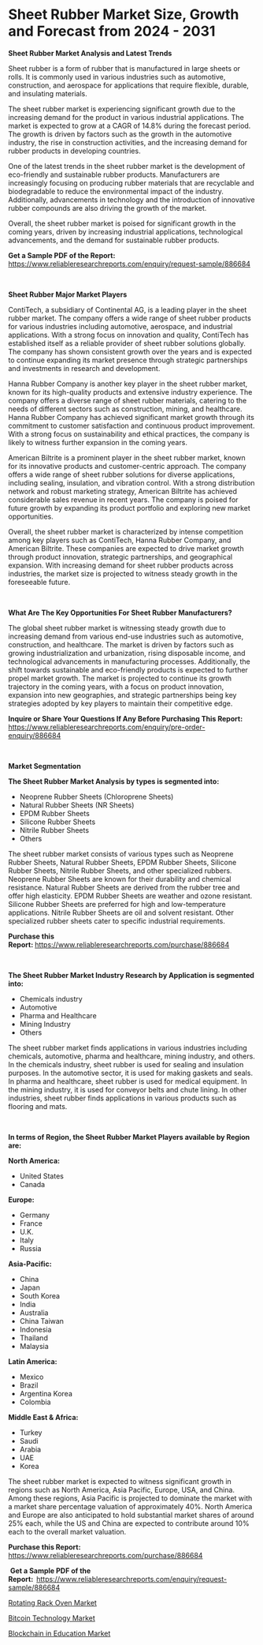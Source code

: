 <p><h1>Sheet Rubber Market Size, Growth and Forecast from 2024 - 2031</h1></p><p><strong>Sheet Rubber Market Analysis and Latest Trends</strong></p>
<p><p>Sheet rubber is a form of rubber that is manufactured in large sheets or rolls. It is commonly used in various industries such as automotive, construction, and aerospace for applications that require flexible, durable, and insulating materials.</p><p>The sheet rubber market is experiencing significant growth due to the increasing demand for the product in various industrial applications. The market is expected to grow at a CAGR of 14.8% during the forecast period. The growth is driven by factors such as the growth in the automotive industry, the rise in construction activities, and the increasing demand for rubber products in developing countries.</p><p>One of the latest trends in the sheet rubber market is the development of eco-friendly and sustainable rubber products. Manufacturers are increasingly focusing on producing rubber materials that are recyclable and biodegradable to reduce the environmental impact of the industry. Additionally, advancements in technology and the introduction of innovative rubber compounds are also driving the growth of the market.</p><p>Overall, the sheet rubber market is poised for significant growth in the coming years, driven by increasing industrial applications, technological advancements, and the demand for sustainable rubber products.</p></p>
<p><strong>Get a Sample PDF of the Report:&nbsp;</strong> <a href="https://www.reliableresearchreports.com/enquiry/request-sample/886684">https://www.reliableresearchreports.com/enquiry/request-sample/886684</a></p>
<p>&nbsp;</p>
<p><strong>Sheet Rubber Major Market Players</strong></p>
<p><p>ContiTech, a subsidiary of Continental AG, is a leading player in the sheet rubber market. The company offers a wide range of sheet rubber products for various industries including automotive, aerospace, and industrial applications. With a strong focus on innovation and quality, ContiTech has established itself as a reliable provider of sheet rubber solutions globally. The company has shown consistent growth over the years and is expected to continue expanding its market presence through strategic partnerships and investments in research and development.</p><p>Hanna Rubber Company is another key player in the sheet rubber market, known for its high-quality products and extensive industry experience. The company offers a diverse range of sheet rubber materials, catering to the needs of different sectors such as construction, mining, and healthcare. Hanna Rubber Company has achieved significant market growth through its commitment to customer satisfaction and continuous product improvement. With a strong focus on sustainability and ethical practices, the company is likely to witness further expansion in the coming years.</p><p>American Biltrite is a prominent player in the sheet rubber market, known for its innovative products and customer-centric approach. The company offers a wide range of sheet rubber solutions for diverse applications, including sealing, insulation, and vibration control. With a strong distribution network and robust marketing strategy, American Biltrite has achieved considerable sales revenue in recent years. The company is poised for future growth by expanding its product portfolio and exploring new market opportunities.</p><p>Overall, the sheet rubber market is characterized by intense competition among key players such as ContiTech, Hanna Rubber Company, and American Biltrite. These companies are expected to drive market growth through product innovation, strategic partnerships, and geographical expansion. With increasing demand for sheet rubber products across industries, the market size is projected to witness steady growth in the foreseeable future.</p></p>
<p>&nbsp;</p>
<p><strong>What Are The Key Opportunities For Sheet Rubber Manufacturers?</strong></p>
<p><p>The global sheet rubber market is witnessing steady growth due to increasing demand from various end-use industries such as automotive, construction, and healthcare. The market is driven by factors such as growing industrialization and urbanization, rising disposable income, and technological advancements in manufacturing processes. Additionally, the shift towards sustainable and eco-friendly products is expected to further propel market growth. The market is projected to continue its growth trajectory in the coming years, with a focus on product innovation, expansion into new geographies, and strategic partnerships being key strategies adopted by key players to maintain their competitive edge.</p></p>
<p><strong>Inquire or Share Your Questions If Any Before Purchasing This Report:</strong> <a href="https://www.reliableresearchreports.com/enquiry/pre-order-enquiry/886684">https://www.reliableresearchreports.com/enquiry/pre-order-enquiry/886684</a></p>
<p>&nbsp;</p>
<p><strong>Market Segmentation</strong></p>
<p><strong>The Sheet Rubber Market Analysis by types is segmented into:</strong></p>
<p><ul><li>Neoprene Rubber Sheets (Chloroprene Sheets)</li><li>Natural Rubber Sheets (NR Sheets)</li><li>EPDM Rubber Sheets</li><li>Silicone Rubber Sheets</li><li>Nitrile Rubber Sheets</li><li>Others</li></ul></p>
<p><p>The sheet rubber market consists of various types such as Neoprene Rubber Sheets, Natural Rubber Sheets, EPDM Rubber Sheets, Silicone Rubber Sheets, Nitrile Rubber Sheets, and other specialized rubbers. Neoprene Rubber Sheets are known for their durability and chemical resistance. Natural Rubber Sheets are derived from the rubber tree and offer high elasticity. EPDM Rubber Sheets are weather and ozone resistant. Silicone Rubber Sheets are preferred for high and low-temperature applications. Nitrile Rubber Sheets are oil and solvent resistant. Other specialized rubber sheets cater to specific industrial requirements.</p></p>
<p><strong>Purchase this Report:&nbsp;</strong><a href="https://www.reliableresearchreports.com/purchase/886684">https://www.reliableresearchreports.com/purchase/886684</a></p>
<p>&nbsp;</p>
<p><strong>The Sheet Rubber Market Industry Research by Application is segmented into:</strong></p>
<p><ul><li>Chemicals industry</li><li>Automotive</li><li>Pharma and Healthcare</li><li>Mining Industry</li><li>Others</li></ul></p>
<p><p>The sheet rubber market finds applications in various industries including chemicals, automotive, pharma and healthcare, mining industry, and others. In the chemicals industry, sheet rubber is used for sealing and insulation purposes. In the automotive sector, it is used for making gaskets and seals. In pharma and healthcare, sheet rubber is used for medical equipment. In the mining industry, it is used for conveyor belts and chute lining. In other industries, sheet rubber finds applications in various products such as flooring and mats.</p></p>
<p>&nbsp;</p>
<p><strong>In terms of Region, the Sheet Rubber Market Players available by Region are:</strong></p>
<p>
    <p> <strong> North America: </strong>
        <ul>
            <li>United States</li>
            <li>Canada</li>
        </ul>
        </p> 
    <p> <strong> Europe: </strong>
        <ul>
            <li>Germany</li>
            <li>France</li>
            <li>U.K.</li>
            <li>Italy</li>
            <li>Russia</li>
        </ul>
        </p> 
    <p> <strong> Asia-Pacific: </strong>
        <ul>
            <li>China</li>
            <li>Japan</li>
            <li>South Korea</li>
            <li>India</li>
            <li>Australia</li>
            <li>China Taiwan</li>
            <li>Indonesia</li>
            <li>Thailand</li>
            <li>Malaysia</li>
        </ul>
        </p> 
    <p> <strong> Latin America: </strong>
        <ul>
            <li>Mexico</li>
            <li>Brazil</li>
            <li>Argentina Korea</li>
            <li>Colombia</li>
        </ul>
        </p> 
    <p> <strong> Middle East & Africa: </strong>
        <ul>
            <li>Turkey</li>
            <li>Saudi</li>
            <li>Arabia</li>
            <li>UAE</li>
            <li>Korea</li>
        </ul>
    </p>
    </p>
<p><p>The sheet rubber market is expected to witness significant growth in regions such as North America, Asia Pacific, Europe, USA, and China. Among these regions, Asia Pacific is projected to dominate the market with a market share percentage valuation of approximately 40%. North America and Europe are also anticipated to hold substantial market shares of around 25% each, while the US and China are expected to contribute around 10% each to the overall market valuation.</p></p>
<p><strong>Purchase this Report: </strong><a href="https://www.reliableresearchreports.com/purchase/886684">https://www.reliableresearchreports.com/purchase/886684</a></p>
<p>&nbsp;<strong>Get a Sample PDF of the Report:&nbsp;&nbsp;</strong><a href="https://www.reliableresearchreports.com/enquiry/request-sample/886684">https://www.reliableresearchreports.com/enquiry/request-sample/886684</a></p>
<p><strong></strong></p>
<p><p><a href="https://view.publitas.com/reportprime-1/rotating-rack-oven-market-size-and-growth-market-segmentation-regional-and-country-breakdowns-and-market-trends-for-period-from-2023-2030/">Rotating Rack Oven Market</a></p><p><a href="https://view.publitas.com/reportprime-1/bitcoin-technology-market-insights-market-players-and-forecast-till-2030/">Bitcoin Technology Market</a></p><p><a href="https://view.publitas.com/reportprime-1/blockchain-in-education-market-analysis-examines-its-scope-on-growth-opportunities-and-forecasted-trends-spanning-from-2023-to-2030/">Blockchain in Education Market</a></p></p>